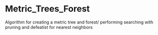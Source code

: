# Metric_Trees_Forest
Algorithm for creating a metric tree and forest/ performing searching with pruning and defeatist for nearest neighbors
